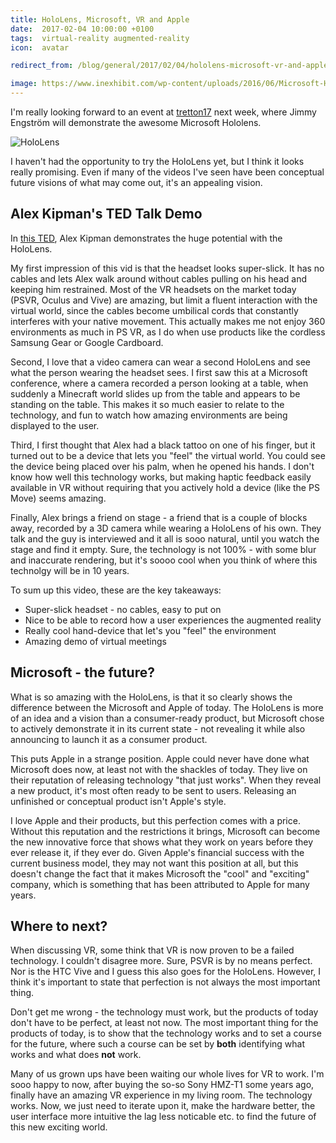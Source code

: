 ```yaml
---
title: HoloLens, Microsoft, VR and Apple
date:  2017-02-04 10:00:00 +0100
tags:  virtual-reality augmented-reality
icon:  avatar

redirect_from: /blog/general/2017/02/04/hololens-microsoft-vr-and-apple

image: https://www.inexhibit.com/wp-content/uploads/2016/06/Microsoft-Hololens-augmented-reality-headset.jpg
---
```


I'm really looking forward to an event at [tretton17](http://tretton37.com) next 
week, where Jimmy Engström will demonstrate the awesome Microsoft Hololens.

![HoloLens]({{page.title}})

I haven't had the opportunity to try the HoloLens yet, but I think it looks really 
promising. Even if many of the videos I've seen have been conceptual future visions
of what may come out, it's an appealing vision.


## Alex Kipman's TED Talk Demo

In [this TED](https://www.ted.com/talks/alex_kipman_the_dawn_of_the_age_of_holograms),
Alex Kipman demonstrates the huge potential with the HoloLens.

My first impression of this vid is that the headset looks super-slick. It has no
cables and lets Alex walk around without cables pulling on his head and keeping him
restrained. Most of the VR headsets on the market today (PSVR, Oculus and Vive) are
amazing, but limit a fluent interaction with the virtual world, since the cables 
become umbilical cords that constantly interferes with your native movement. This
actually makes me not enjoy 360 environments as much in PS VR, as I do when use
products like the cordless Samsung Gear or Google Cardboard.

Second, I love that a video camera can wear a second HoloLens and see what the
person wearing the headset sees. I first saw this at a Microsoft conference, where a
camera recorded a person looking at a table, when suddenly a Minecraft world slides 
up from the table and appears to be standing on the table. This makes it so much 
easier to relate to the technology, and fun to watch how amazing environments are 
being displayed to the user.

Third, I first thought that Alex had a black tattoo on one of his finger, but it
turned out to be a device that lets you "feel" the virtual world. You could see
the device being placed over his palm, when he opened his hands. I don't know how
well this technology works, but making haptic feedback easily available in VR
without requiring that you actively hold a device (like the PS Move) seems amazing.

Finally, Alex brings a friend on stage - a friend that is a couple of blocks away,
recorded by a 3D camera while wearing a HoloLens of his own. They talk and the guy
is interviewed and it all is sooo natural, until you watch the stage and find it
empty. Sure, the technology is not 100% - with some blur and inaccurate rendering,
but it's soooo cool when you think of where this technolgy will be in 10 years.

To sum up this video, these are the key takeaways:

* Super-slick headset - no cables, easy to put on
* Nice to be able to record how a user experiences the augmented reality
* Really cool hand-device that let's you "feel" the environment
* Amazing demo of virtual meetings


## Microsoft - the future?

What is so amazing with the HoloLens, is that it so clearly shows the difference
between the Microsoft and Apple of today. The HoloLens is more of an idea and a
vision than a consumer-ready product, but Microsoft chose to actively demonstrate
it in its current state - not revealing it while also announcing to launch it as
a consumer product.

This puts Apple in a strange position. Apple could never have done what Microsoft
does now, at least not with the shackles of today. They live on their reputation
of releasing technology "that just works". When they reveal a new product, it's
most often ready to be sent to users. Releasing an unfinished or conceptual product
isn't Apple's style.

I love Apple and their products, but this perfection comes with a price. Without
this reputation and the restrictions it brings, Microsoft can become the new
innovative force that shows what they work on years before they ever release it,
if they ever do. Given Apple's financial success with the current business model,
they may not want this position at all, but this doesn't change the fact that it
makes Microsoft the "cool" and "exciting" company, which is something that has been
attributed to Apple for many years.


## Where to next?

When discussing VR, some think that VR is now proven to be a failed technology.
I couldn't disagree more. Sure, PSVR is by no means perfect. Nor is the HTC Vive
and I guess this also goes for the HoloLens. However, I think it's important to 
state that perfection is not always the most important thing. 

Don't get me wrong - the technology must work, but the products of today don't
have to be perfect, at least not now. The most important thing for the products 
of today, is to show that the technology works and to set a course for the future, 
where such a course can be set by **both** identifying what works and what does 
**not** work.

Many of us grown ups have been waiting our whole lives for VR to work. I'm sooo
happy to now, after buying the so-so Sony HMZ-T1 some years ago, finally have an
amazing VR experience in my living room. The technology works. Now, we just need
to iterate upon it, make the hardware better, the user interface more intuitive
the lag less noticable etc. to find the future of this new exciting world.